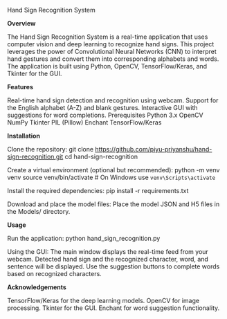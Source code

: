 Hand Sign Recognition System

**Overview**

The Hand Sign Recognition System is a real-time application that uses computer vision and deep learning to recognize hand signs. This project leverages the power of Convolutional Neural Networks (CNN) to interpret hand gestures and convert them into corresponding alphabets and words. The application is built using Python, OpenCV, TensorFlow/Keras, and Tkinter for the GUI.

**Features**

Real-time hand sign detection and recognition using webcam.
Support for the English alphabet (A-Z) and blank gestures.
Interactive GUI with suggestions for word completions.
Prerequisites
Python 3.x
OpenCV
NumPy
Tkinter
PIL (Pillow)
Enchant
TensorFlow/Keras


**Installation**

Clone the repository:
git clone https://github.com/piyu-priyanshu/hand-sign-recognition.git
cd hand-sign-recognition

Create a virtual environment (optional but recommended):
python -m venv venv
source venv/bin/activate  # On Windows use `venv\Scripts\activate`

Install the required dependencies:
pip install -r requirements.txt

Download and place the model files:
Place the model JSON and H5 files in the Models/ directory.

**Usage**

Run the application:
python hand_sign_recognition.py

Using the GUI:
The main window displays the real-time feed from your webcam.
Detected hand sign and the recognized character, word, and sentence will be displayed.
Use the suggestion buttons to complete words based on recognized characters.

**Acknowledgements**

TensorFlow/Keras for the deep learning models.
OpenCV for image processing.
Tkinter for the GUI.
Enchant for word suggestion functionality.
